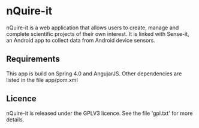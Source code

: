 nQuire-it
=================

nQuire-it is a web application that allows users to create, manage and complete
scientific projects of their own interest. It is linked with Sense-it, an Android
app to collect data from Android device sensors.

Requirements
------------

This app is build on Spring 4.0 and AngujarJS.
Other dependencies are listed in the file app/pom.xml

Licence
-------

nQuire-it is released under the GPLV3 licence. See the file 'gpl.txt' for more details.



